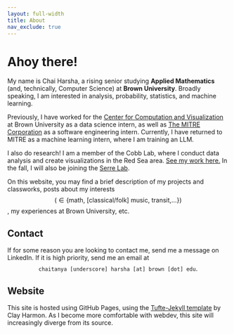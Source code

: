 ```yaml
---
layout: full-width
title: About
nav_exclude: true
---
```


# Ahoy there!

My name is Chai Harsha, a rising senior studying **Applied Mathematics** (and, technically, Computer Science) at **Brown University**. Broadly speaking, I am interested in analysis, probability, statistics, and machine learning.

Previously, I have worked for the [Center for Computation and Visualization](https://ccv.brown.edu/) at Brown University as a data science intern, as well as [The MITRE Corporation](https://www.mitre.org/) as a software engineering intern. Currently, I have returned to MITRE as a machine learning intern, where I am training an LLM. 

I also do research! I am a member of the Cobb Lab, where I conduct data analysis and create visualizations in the Red Sea area. [See my work here.](https://github.com/Equite774/CobbLab) In the fall, I will also be joining the [Serre Lab](https://serre-lab.clps.brown.edu/).

On this website, you may find a brief description of my projects and classworks, posts about my interests $$(\in\{\text{math, [classical/folk] music, transit,}\ldots\})$$, my experiences at Brown University, etc.

## Contact

If for some reason you are looking to contact me, send me a message on LinkedIn. If it is high priority, send me an email at $$\texttt{chaitanya [underscore] harsha [at] brown [dot] edu}.$$

## Website

This site is hosted using GitHub Pages, using the [Tufte-Jekyll template](https://github.com/clayh53/tufte-jekyll) by Clay Harmon. As I become more comfortable with webdev, this site will increasingly diverge from its source.
